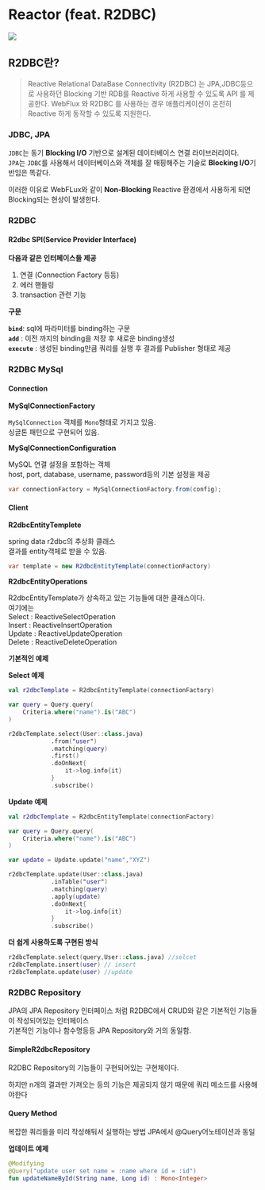 # Reactor (feat. R2DBC)

![](https://velog.velcdn.com/images/van1164/post/537fa879-831b-4d57-842b-1105a732677c/image.png)

## R2DBC란? <a href="#r2dbc" id="r2dbc"></a>

> Reactive Relational DataBase Connectivity (R2DBC) 는 JPA,JDBC등으로 사용하던 Blocking 기반 RDB를 Reactive 하게 사용할 수 있도록 API 를 제공한다. WebFlux 와 R2DBC 를 사용하는 경우 애플리케이션이 온전히 Reactive 하게 동작할 수 있도록 지원한다.

### JDBC, JPA <a href="#jdbc-jpa" id="jdbc-jpa"></a>

`JDBC`는 동기 **Blocking I/O** 기반으로 설계된 데이터베이스 연결 라이브러리이다.\
`JPA`는 `JDBC`를 사용해서 데이터베이스와 객체를 잘 매핑해주는 기술로 **Blocking I/O**기반임은 똑같다.

이러한 이유로 WebFLux와 같이 **Non-Blocking** Reactive 환경에서 사용하게 되면 Blocking되는 현상이 발생한다.

### R2DBC <a href="#r2dbc" id="r2dbc"></a>

#### R2dbc SPI(Service Provider Interface) <a href="#r2dbc-spiservice-provider-interface" id="r2dbc-spiservice-provider-interface"></a>

**다음과 같은 인터페이스들 제공**

1. 연결 (Connection Factory 등등)
2. 에러 핸들링
3. transaction 관련 기능

**구문**

**`bind`**: sql에 파라미터를 binding하는 구문\
**`add`** : 이전 까지의 binding을 저장 후 새로운 binding생성\
**`execute`** : 생성된 binding만큼 쿼리를 실행 후 결과를 Publisher 형태로 제공

### R2DBC MySql <a href="#r2dbc-mysql" id="r2dbc-mysql"></a>

#### Connection <a href="#connection" id="connection"></a>

**MySqlConnectionFactory**

`MySqlConnection` 객체를 `Mono`형태로 가지고 있음.\
싱글톤 패턴으로 구현되어 있음.

**MySqlConnectionConfiguration**

MySQL 연결 설정을 포함하는 객체\
host, port, database, username, password등의 기본 설정을 제공

```java
var connectionFactory = MySqlConnectionFactory.from(config);
```

#### Client <a href="#client" id="client"></a>

**R2dbcEntityTemplete**

spring data r2dbc의 추상화 클래스\
결과를 entity객체로 받을 수 있음.

```java
var template = new R2dbcEntityTemplate(connectionFactory)
```

**R2dbcEntityOperations**

R2dbcEntityTemplate가 상속하고 있는 기능들에 대한 클래스이다.\
여기에는\
Select : ReactiveSelectOperation\
Insert : ReactiveInsertOperation\
Update : ReactiveUpdateOperation\
Delete : ReactiveDeleteOperation

**기본적인 예제**

**Select 예제**

```kotlin
val r2dbcTemplate = R2dbcEntityTemplate(connectionFactory)

var query = Query.query(
	Criteria.where("name").is("ABC")
)

r2dbcTemplate.select(User::class.java)
			.from("user")
            .matching(query)
            .first()
            .doOnNext{
				it->log.info{it}
            }
            .subscribe()
```

**Update 예제**

```kotlin
val r2dbcTemplate = R2dbcEntityTemplate(connectionFactory)

var query = Query.query(
	Criteria.where("name").is("ABC")
)

var update = Update.update("name","XYZ")

r2dbcTemplate.update(User::class.java)
			.inTable("user")
            .matching(query)
            .apply(update)
            .doOnNext{
				it->log.info{it}
            }
            .subscribe()
```

**더 쉽게 사용하도록 구현된 방식**

```kotlin
r2dbcTemplate.select(query,User::class.java) //selcet
r2dbcTemplate.insert(user) // insert
r2dbcTemplate.update(user) //update
```

### R2DBC Repository <a href="#r2dbc-repository" id="r2dbc-repository"></a>

JPA의 JPA Repository 인터페이스 처럼 R2DBC에서 CRUD와 같은 기본적인 기능들이 작성되어있는 인터페이스\
기본적인 기능이나 함수명등등 JPA Repository와 거의 동일함.

#### SimpleR2dbcRepository <a href="#simpler2dbcrepository" id="simpler2dbcrepository"></a>

R2DBC Repository의 기능들이 구현되어있는 구현체이다.

하지만 n개의 결과만 가져오는 등의 기능은 제공되지 않기 때문에 쿼리 메소드를 사용해야한다

#### Query Method <a href="#query-method" id="query-method"></a>

복잡한 쿼리들을 미리 작성해둬서 실행하는 방법 JPA에서 @Query어노테이션과 동일

**업데이트 예제**

```kotlin
@Modifying
@Query("update user set name = :name where id = :id")
fun updateNameById(String name, Long id) : Mono<Integer>
```
